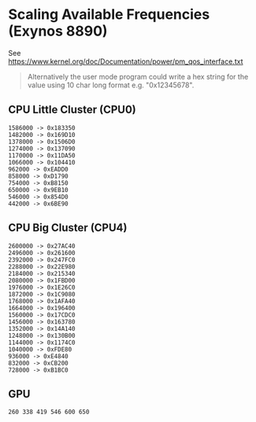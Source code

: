 # Scaling Available Frequencies (Exynos 8890)

See https://www.kernel.org/doc/Documentation/power/pm_qos_interface.txt

> Alternatively the user mode program could write a hex
> string for the value using 10 char long format e.g. "0x12345678".

## CPU Little Cluster (CPU0)

    1586000 -> 0x183350
    1482000 -> 0x169D10
    1378000 -> 0x1506D0
    1274000 -> 0x137090
    1170000 -> 0x11DA50
    1066000 -> 0x104410
    962000 -> 0xEADD0
    858000 -> 0xD1790
    754000 -> 0xB8150
    650000 -> 0x9EB10
    546000 -> 0x854D0
    442000 -> 0x6BE90

## CPU Big Cluster (CPU4)

    2600000 -> 0x27AC40
    2496000 -> 0x261600
    2392000 -> 0x247FC0
    2288000 -> 0x22E980
    2184000 -> 0x215340
    2080000 -> 0x1FBD00
    1976000 -> 0x1E26C0
    1872000 -> 0x1C9080
    1768000 -> 0x1AFA40
    1664000 -> 0x196400
    1560000 -> 0x17CDC0
    1456000 -> 0x163780
    1352000 -> 0x14A140
    1248000 -> 0x130B00
    1144000 -> 0x1174C0
    1040000 -> 0xFDE80
    936000 -> 0xE4840
    832000 -> 0xCB200
    728000 -> 0xB1BC0

## GPU 

    260 338 419 546 600 650
